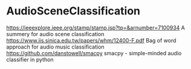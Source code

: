# AudioSceneClassification
https://ieeexplore.ieee.org/stamp/stamp.jsp?tp=&arnumber=7100934 A summery for audio scene classification
https://www.iis.sinica.edu.tw/papers/whm/12400-F.pdf Bag of word approach for audio music classification
https://github.com/danstowell/smacpy smacpy - simple-minded audio classifier in python
